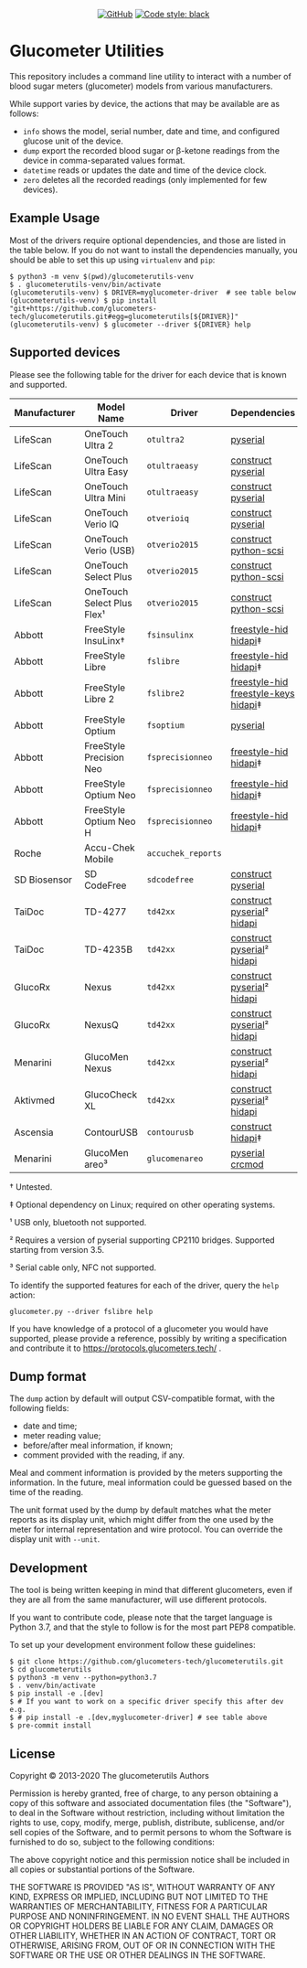 <!--
SPDX-FileCopyrightText: 2013 The glucometerutils Authors

SPDX-License-Identifier: MIT
-->

<p align="center">
<a href="https://github.com/glucometers-tech/glucometerutils#license"><img alt="GitHub" src="https://img.shields.io/badge/license-MIT-green"></a>
<a href="https://github.com/psf/black"><img alt="Code style: black" src="https://img.shields.io/badge/code%20style-black-000000.svg"></a>
</p>

# Glucometer Utilities

This repository includes a command line utility to interact with a number of
blood sugar meters (glucometer) models from various manufacturers.

While support varies by device, the actions that may be available are as
follows:

 * `info` shows the model, serial number, date and time, and configured glucose
   unit of the device.
 * `dump` export the recorded blood sugar or β-ketone readings from the device
   in comma-separated values format.
 * `datetime` reads or updates the date and time of the device clock.
 * `zero` deletes all the recorded readings (only implemented for few devices).

## Example Usage

Most of the drivers require optional dependencies, and those are listed in the
table below. If you do not want to install the dependencies manually, you should
be able to set this up using `virtualenv` and `pip`:

```shell
$ python3 -m venv $(pwd)/glucometerutils-venv
$ . glucometerutils-venv/bin/activate
(glucometerutils-venv) $ DRIVER=myglucometer-driver  # see table below
(glucometerutils-venv) $ pip install "git+https://github.com/glucometers-tech/glucometerutils.git#egg=glucometerutils[${DRIVER}]"
(glucometerutils-venv) $ glucometer --driver ${DRIVER} help
```

## Supported devices

Please see the following table for the driver for each device that is known and
supported.

| Manufacturer | Model Name                 | Driver             | Dependencies                               |
| ---          | ---                        | ---                | ---                                        |
| LifeScan     | OneTouch Ultra 2           | `otultra2`         | [pyserial]                                 |
| LifeScan     | OneTouch Ultra Easy        | `otultraeasy`      | [construct] [pyserial]                     |
| LifeScan     | OneTouch Ultra Mini        | `otultraeasy`      | [construct] [pyserial]                     |
| LifeScan     | OneTouch Verio IQ          | `otverioiq`        | [construct] [pyserial]                     |
| LifeScan     | OneTouch Verio (USB)       | `otverio2015`      | [construct] [python-scsi]                  |
| LifeScan     | OneTouch Select Plus       | `otverio2015`      | [construct] [python-scsi]                  |
| LifeScan     | OneTouch Select Plus Flex¹ | `otverio2015`      | [construct] [python-scsi]                  |
| Abbott       | FreeStyle InsuLinx†        | `fsinsulinx`       | [freestyle-hid] [hidapi]‡                  |
| Abbott       | FreeStyle Libre            | `fslibre`          | [freestyle-hid] [hidapi]‡                  |
| Abbott       | FreeStyle Libre 2          | `fslibre2`         | [freestyle-hid] [freestyle-keys] [hidapi]‡ |
| Abbott       | FreeStyle Optium           | `fsoptium`         | [pyserial]                                 |
| Abbott       | FreeStyle Precision Neo    | `fsprecisionneo`   | [freestyle-hid] [hidapi]‡                  |
| Abbott       | FreeStyle Optium Neo       | `fsprecisionneo`   | [freestyle-hid] [hidapi]‡                  |
| Abbott       | FreeStyle Optium Neo H     | `fsprecisionneo`   | [freestyle-hid] [hidapi]‡                  |
| Roche        | Accu-Chek Mobile           | `accuchek_reports` |                                            |
| SD Biosensor | SD CodeFree                | `sdcodefree`       | [construct] [pyserial]                     |
| TaiDoc       | TD-4277                    | `td42xx`           | [construct] [pyserial]² [hidapi]           |
| TaiDoc       | TD-4235B                   | `td42xx`           | [construct] [pyserial]² [hidapi]           |
| GlucoRx      | Nexus                      | `td42xx`           | [construct] [pyserial]² [hidapi]           |
| GlucoRx      | NexusQ                     | `td42xx`           | [construct] [pyserial]² [hidapi]           |
| Menarini     | GlucoMen Nexus             | `td42xx`           | [construct] [pyserial]² [hidapi]           |
| Aktivmed     | GlucoCheck XL              | `td42xx`           | [construct] [pyserial]² [hidapi]           |
| Ascensia     | ContourUSB                 | `contourusb`       | [construct] [hidapi]‡                      |
| Menarini     | GlucoMen areo³             | `glucomenareo`     | [pyserial] [crcmod]                        |

† Untested.

‡ Optional dependency on Linux; required on other operating systems.

¹ USB only, bluetooth not supported.

² Requires a version of pyserial supporting CP2110 bridges. Supported starting
  from version 3.5.

³ Serial cable only, NFC not supported.

To identify the supported features for each of the driver, query the `help`
action:

    glucometer.py --driver fslibre help

If you have knowledge of a protocol of a glucometer you would have supported,
please provide a reference, possibly by writing a specification and contribute
it to https://protocols.glucometers.tech/ .

[construct]: https://construct.readthedocs.io/en/latest/
[freestyle-hid]: https://pypi.org/project/freestyle-hid/
[freestyle-keys]: https://pypi.org/project/freestyle-keys/
[pyserial]: https://pythonhosted.org/pyserial/
[python-scsi]: https://pypi.org/project/PYSCSI/
[hidapi]: https://pypi.python.org/pypi/hidapi
[crcmod]: https://pypi.org/project/crcmod/

## Dump format

The `dump` action by default will output CSV-compatible format, with the
following fields:

 * date and time;
 * meter reading value;
 * before/after meal information, if known;
 * comment provided with the reading, if any.

Meal and comment information is provided by the meters supporting the
information. In the future, meal information could be guessed based on the time
of the reading.

The unit format used by the dump by default matches what the meter reports as
its display unit, which might differ from the one used by the meter for internal
representation and wire protocol. You can override the display unit with
`--unit`.

## Development

The tool is being written keeping in mind that different glucometers,
even if they are all from the same manufacturer, will use different
protocols.

If you want to contribute code, please note that the target language
is Python 3.7, and that the style to follow is for the most part PEP8
compatible.

To set up your development environment follow these guidelines:

```shell
$ git clone https://github.com/glucometers-tech/glucometerutils.git
$ cd glucometerutils
$ python3 -m venv --python=python3.7
$ . venv/bin/activate
$ pip install -e .[dev]
$ # If you want to work on a specific driver specify this after dev e.g.
$ # pip install -e .[dev,myglucometer-driver] # see table above
$ pre-commit install
```

## License

Copyright © 2013-2020 The glucometerutils Authors

Permission is hereby granted, free of charge, to any person obtaining
a copy of this software and associated documentation files (the
"Software"), to deal in the Software without restriction, including
without limitation the rights to use, copy, modify, merge, publish,
distribute, sublicense, and/or sell copies of the Software, and to
permit persons to whom the Software is furnished to do so, subject to
the following conditions:

The above copyright notice and this permission notice shall be
included in all copies or substantial portions of the Software.

THE SOFTWARE IS PROVIDED "AS IS", WITHOUT WARRANTY OF ANY KIND,
EXPRESS OR IMPLIED, INCLUDING BUT NOT LIMITED TO THE WARRANTIES OF
MERCHANTABILITY, FITNESS FOR A PARTICULAR PURPOSE AND NONINFRINGEMENT.
IN NO EVENT SHALL THE AUTHORS OR COPYRIGHT HOLDERS BE LIABLE FOR ANY
CLAIM, DAMAGES OR OTHER LIABILITY, WHETHER IN AN ACTION OF CONTRACT,
TORT OR OTHERWISE, ARISING FROM, OUT OF OR IN CONNECTION WITH THE
SOFTWARE OR THE USE OR OTHER DEALINGS IN THE SOFTWARE.
